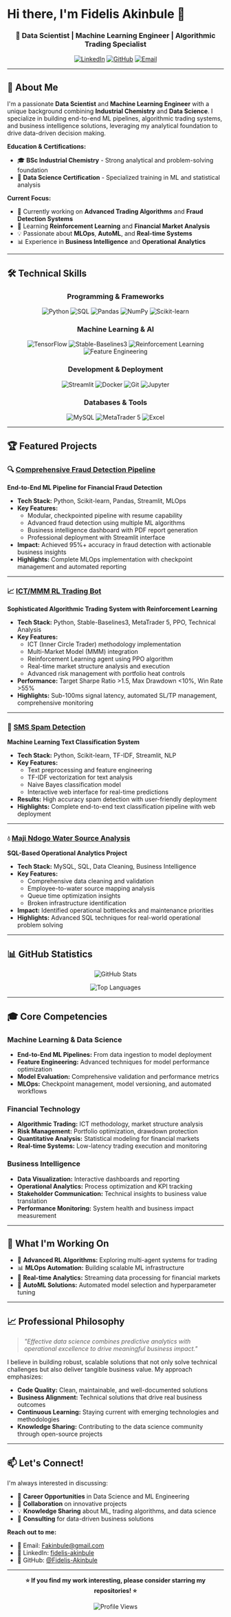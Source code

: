# Hi there, I'm Fidelis Akinbule 👋

<div align="center">
  
### 🚀 Data Scientist | Machine Learning Engineer | Algorithmic Trading Specialist

[![LinkedIn](https://img.shields.io/badge/LinkedIn-0077B5?style=for-the-badge&logo=linkedin&logoColor=white)](https://www.linkedin.com/in/fidelis-akinbule/)
[![GitHub](https://img.shields.io/badge/GitHub-100000?style=for-the-badge&logo=github&logoColor=white)](https://github.com/Fidelis-Akinbule)
[![Email](https://img.shields.io/badge/Email-D14836?style=for-the-badge&logo=gmail&logoColor=white)](mailto:Fakinbule@gmail.com)

</div>

---

## 🎯 About Me

I'm a passionate **Data Scientist** and **Machine Learning Engineer** with a unique background combining **Industrial Chemistry** and **Data Science**. I specialize in building end-to-end ML pipelines, algorithmic trading systems, and business intelligence solutions, leveraging my analytical foundation to drive data-driven decision making.

**Education & Certifications:**
- 🎓 **BSc Industrial Chemistry** - Strong analytical and problem-solving foundation
- 📜 **Data Science Certification** - Specialized training in ML and statistical analysis

**Current Focus:**
- 🔭 Currently working on **Advanced Trading Algorithms** and **Fraud Detection Systems**
- 🌱 Learning **Reinforcement Learning** and **Financial Market Analysis**
- 💡 Passionate about **MLOps**, **AutoML**, and **Real-time Systems**
- 📊 Experience in **Business Intelligence** and **Operational Analytics**

---

## 🛠️ Technical Skills

<div align="center">

### Programming & Frameworks
![Python](https://img.shields.io/badge/Python-3776AB?style=flat-square&logo=python&logoColor=white)
![SQL](https://img.shields.io/badge/SQL-336791?style=flat-square&logo=postgresql&logoColor=white)
![Pandas](https://img.shields.io/badge/Pandas-150458?style=flat-square&logo=pandas&logoColor=white)
![NumPy](https://img.shields.io/badge/NumPy-013243?style=flat-square&logo=numpy&logoColor=white)
![Scikit-learn](https://img.shields.io/badge/Scikit--learn-F7931E?style=flat-square&logo=scikit-learn&logoColor=white)

### Machine Learning & AI
![TensorFlow](https://img.shields.io/badge/TensorFlow-FF6F00?style=flat-square&logo=tensorflow&logoColor=white)
![Stable-Baselines3](https://img.shields.io/badge/Stable--Baselines3-blue?style=flat-square)
![Reinforcement Learning](https://img.shields.io/badge/Reinforcement_Learning-green?style=flat-square)
![Feature Engineering](https://img.shields.io/badge/Feature_Engineering-orange?style=flat-square)

### Development & Deployment
![Streamlit](https://img.shields.io/badge/Streamlit-FF4B4B?style=flat-square&logo=streamlit&logoColor=white)
![Docker](https://img.shields.io/badge/Docker-2496ED?style=flat-square&logo=docker&logoColor=white)
![Git](https://img.shields.io/badge/Git-F05032?style=flat-square&logo=git&logoColor=white)
![Jupyter](https://img.shields.io/badge/Jupyter-F37626?style=flat-square&logo=jupyter&logoColor=white)

### Databases & Tools
![MySQL](https://img.shields.io/badge/MySQL-4479A1?style=flat-square&logo=mysql&logoColor=white)
![MetaTrader 5](https://img.shields.io/badge/MetaTrader_5-blue?style=flat-square)
![Excel](https://img.shields.io/badge/Excel-217346?style=flat-square&logo=microsoft-excel&logoColor=white)

</div>

---

## 🏆 Featured Projects

### 🔍 [Comprehensive Fraud Detection Pipeline](https://github.com/Fidelis-Akinbule/ComprehesiveFraudDetectionPipeline)
**End-to-End ML Pipeline for Financial Fraud Detection**

- **Tech Stack:** Python, Scikit-learn, Pandas, Streamlit, MLOps
- **Key Features:**
  - Modular, checkpointed pipeline with resume capability
  - Advanced fraud detection using multiple ML algorithms
  - Business intelligence dashboard with PDF report generation
  - Professional deployment with Streamlit interface
- **Impact:** Achieved 95%+ accuracy in fraud detection with actionable business insights
- **Highlights:** Complete MLOps implementation with checkpoint management and automated reporting

---

### 📈 [ICT/MMM RL Trading Bot](https://github.com/Fidelis-Akinbule/ict-mmm_bot)
**Sophisticated Algorithmic Trading System with Reinforcement Learning**

- **Tech Stack:** Python, Stable-Baselines3, MetaTrader 5, PPO, Technical Analysis
- **Key Features:**
  - ICT (Inner Circle Trader) methodology implementation
  - Multi-Market Model (MMM) integration
  - Reinforcement Learning agent using PPO algorithm
  - Real-time market structure analysis and execution
  - Advanced risk management with portfolio heat controls
- **Performance:** Target Sharpe Ratio >1.5, Max Drawdown <10%, Win Rate >55%
- **Highlights:** Sub-100ms signal latency, automated SL/TP management, comprehensive monitoring

---

### 📱 [SMS Spam Detection](https://github.com/Fidelis-Akinbule/Simple_SMS_Spam_Detection_Model)
**Machine Learning Text Classification System**

- **Tech Stack:** Python, Scikit-learn, TF-IDF, Streamlit, NLP
- **Key Features:**
  - Text preprocessing and feature engineering
  - TF-IDF vectorization for text analysis
  - Naive Bayes classification model
  - Interactive web interface for real-time predictions
- **Results:** High accuracy spam detection with user-friendly deployment
- **Highlights:** Complete end-to-end text classification pipeline with web deployment

---

### 💧 [Maji Ndogo Water Source Analysis](https://github.com/Fidelis-Akinbule/Majidogo_project)
**SQL-Based Operational Analytics Project**

- **Tech Stack:** MySQL, SQL, Data Cleaning, Business Intelligence
- **Key Features:**
  - Comprehensive data cleaning and validation
  - Employee-to-water source mapping analysis
  - Queue time optimization insights
  - Broken infrastructure identification
- **Impact:** Identified operational bottlenecks and maintenance priorities
- **Highlights:** Advanced SQL techniques for real-world operational problem solving

---

## 📊 GitHub Statistics

<div align="center">
  
![GitHub Stats](https://github-readme-stats.vercel.app/api?username=Fidelis-Akinbule&show_icons=true&theme=radical&hide_border=true)

![Top Languages](https://github-readme-stats.vercel.app/api/top-langs/?username=Fidelis-Akinbule&layout=compact&theme=radical&hide_border=true)

</div>

---

## 🎓 Core Competencies

### **Machine Learning & Data Science**
- **End-to-End ML Pipelines:** From data ingestion to model deployment
- **Feature Engineering:** Advanced techniques for model performance optimization
- **Model Evaluation:** Comprehensive validation and performance metrics
- **MLOps:** Checkpoint management, model versioning, and automated workflows

### **Financial Technology**
- **Algorithmic Trading:** ICT methodology, market structure analysis
- **Risk Management:** Portfolio optimization, drawdown protection
- **Quantitative Analysis:** Statistical modeling for financial markets
- **Real-time Systems:** Low-latency trading execution and monitoring

### **Business Intelligence**
- **Data Visualization:** Interactive dashboards and reporting
- **Operational Analytics:** Process optimization and KPI tracking
- **Stakeholder Communication:** Technical insights to business value translation
- **Performance Monitoring:** System health and business impact measurement

---

## 🚀 What I'm Working On

- 🔬 **Advanced RL Algorithms:** Exploring multi-agent systems for trading
- 📊 **MLOps Automation:** Building scalable ML infrastructure
- 🎯 **Real-time Analytics:** Streaming data processing for financial markets
- 🤖 **AutoML Solutions:** Automated model selection and hyperparameter tuning

---

## 📈 Professional Philosophy

> *"Effective data science combines predictive analytics with operational excellence to drive meaningful business impact."*

I believe in building robust, scalable solutions that not only solve technical challenges but also deliver tangible business value. My approach emphasizes:

- **Code Quality:** Clean, maintainable, and well-documented solutions
- **Business Alignment:** Technical solutions that drive real business outcomes
- **Continuous Learning:** Staying current with emerging technologies and methodologies
- **Knowledge Sharing:** Contributing to the data science community through open-source projects

---

## 📫 Let's Connect!

I'm always interested in discussing:
- 💼 **Career Opportunities** in Data Science and ML Engineering
- 🤝 **Collaboration** on innovative projects
- 💡 **Knowledge Sharing** about ML, trading algorithms, and data science
- 🎯 **Consulting** for data-driven business solutions

**Reach out to me:**
- 📧 Email: [Fakinbule@gmail.com](mailto:Fakinbule@gmail.com)
- 💼 LinkedIn: [fidelis-akinbule](https://www.linkedin.com/in/fidelis-akinbule/)
- 🐙 GitHub: [@Fidelis-Akinbule](https://github.com/Fidelis-Akinbule)

---

<div align="center">
  
**⭐ If you find my work interesting, please consider starring my repositories! ⭐**

![Profile Views](https://komarev.com/ghpvc/?username=Fidelis-Akinbule&color=blueviolet&style=flat-square)

</div>
